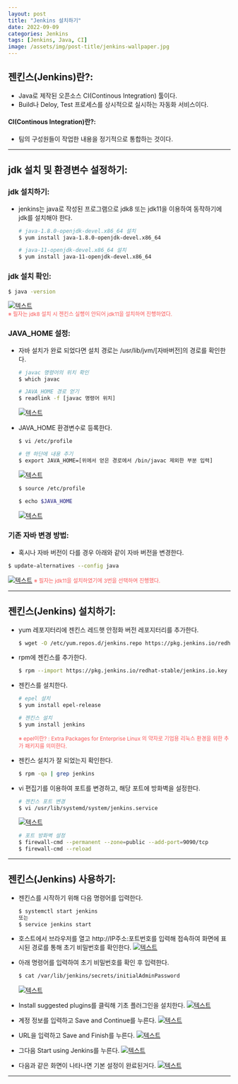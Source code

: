 ```yaml
---
layout: post
title: "Jenkins 설치하기"
date: 2022-09-09
categories: Jenkins
tags: [Jenkins, Java, CI]
image: /assets/img/post-title/jenkins-wallpaper.jpg
---
```


## 젠킨스(Jenkins)란?:
- Java로 제작된 오픈소스 CI(Continous Integration) 툴이다.
- Build나 Deloy, Test 프로세스를 상시적으로 실시하는 자동화 서비스이다.

#### CI(Continous Integration)란?:
- 팀의 구성원들이 작업한 내용을 정기적으로 통합하는 것이다.

* * *

## jdk 설치 및 환경변수 설정하기:
### jdk 설치하기:
- jenkins는 java로 작성된 프로그램으로 jdk8 또는 jdk11을 이용하여 동작하기에 jdk를 설치해야 한다.
  ```bash
  # java-1.8.0-openjdk-devel.x86_64 설치
  $ yum install java-1.8.0-openjdk-devel.x86_64

  # java-11-openjdk-devel.x86_64 설치
  $ yum install java-11-openjdk-devel.x86_64
  ```

### jdk 설치 확인:
```bash
$ java -version
```
[![텍스트](/assets/img/post/Jenkins/%EC%9E%90%EB%B0%94%20%EC%A0%95%EC%83%81%20%EC%84%A4%EC%B9%98%20%ED%99%95%EC%9D%B8.PNG)](/assets/img/post/Jenkins/%EC%9E%90%EB%B0%94%20%EC%A0%95%EC%83%81%20%EC%84%A4%EC%B9%98%20%ED%99%95%EC%9D%B8.PNG)<br>
<span style="color:#FA5858; font-size:12px">※ 필자는 jdk8 설치 시 젠킨스 실행이 안되어 jdk11을 설치하여 진행하였다.</span>

### JAVA_HOME 설정:
- 자바 설치가 완료 되었다면 설치 경로는 /usr/lib/jvm/[자바버전]의 경로를 확인한다.
  ```bash
  # javac 명령어의 위치 확인
  $ which javac

  # JAVA_HOME 경로 얻기
  $ readlink -f [javac 명령어 위치]
  ```
  [![텍스트](/assets/img/post/Jenkins/%EC%9E%90%EB%B0%94%20%ED%99%98%EA%B2%BD%EB%B3%80%EC%88%98%20%EC%84%A4%EC%A0%95.PNG)](/assets/img/post/Jenkins/%EC%9E%90%EB%B0%94%20%ED%99%98%EA%B2%BD%EB%B3%80%EC%88%98%20%EC%84%A4%EC%A0%95.PNG)

- JAVA_HOME 환경변수로 등록한다.
  ```bash
  $ vi /etc/profile

  # 맨 하단에 내용 추기
  $ export JAVA_HOME=[위에서 얻은 경로에서 /bin/javac 제외한 부분 입력]
  ```
  [![텍스트](/assets/img/post/Jenkins/%EC%9E%90%EB%B0%94%20%ED%99%98%EA%B2%BD%EB%B3%80%EC%88%98%20%EA%B2%BD%EB%A1%9C%20%EB%93%B1%EB%A1%9D.PNG)](/assets/img/post/Jenkins/%EC%9E%90%EB%B0%94%20%ED%99%98%EA%B2%BD%EB%B3%80%EC%88%98%20%EA%B2%BD%EB%A1%9C%20%EB%93%B1%EB%A1%9D.PNG)
  
  ```bash
  $ source /etc/profile

  $ echo $JAVA_HOME
  ```
  [![텍스트](/assets/img/post/Jenkins/%EC%9E%90%EB%B0%94%20%ED%99%98%EA%B2%BD%EB%B3%80%EC%88%98%20%EA%B2%BD%EB%A1%9C%20%ED%99%95%EC%9D%B8.PNG)](/assets/img/post/Jenkins/%EC%9E%90%EB%B0%94%20%ED%99%98%EA%B2%BD%EB%B3%80%EC%88%98%20%EA%B2%BD%EB%A1%9C%20%ED%99%95%EC%9D%B8.PNG)

### 기존 자바 변경 방법:
- 혹시나 자바 버전이 다를 경우 아래와 같이 자바 버전을 변경한다.
```bash
$ update-alternatives --config java
```
[![텍스트](/assets/img/post/Jenkins/%EC%9E%90%EB%B0%94%20%EB%B2%84%EC%A0%84%20%EB%B3%80%EA%B2%BD%20%EB%B0%A9%EB%B2%95.PNG)](/assets/img/post/Jenkins/%EC%9E%90%EB%B0%94%20%EB%B2%84%EC%A0%84%20%EB%B3%80%EA%B2%BD%20%EB%B0%A9%EB%B2%95.PNG)
<span style="color:#FA5858; font-size:12px">※ 필자는 jdk11을 설치하였기에 3번을 선택하여 진행했다.</span>

* * *

## 젠킨스(Jenkins) 설치하기:
- yum 레포지터리에 젠킨스 레드햇 안정화 버전 레포지터리를 추가한다.
  ```bash
  $ wget -O /etc/yum.repos.d/jenkins.repo https://pkg.jenkins.io/redhat-stable/jenkins.repo
  ```

- rpm에 젠킨스를 추가한다.
  ```bash
  $ rpm --import https://pkg.jenkins.io/redhat-stable/jenkins.io.key
  ```

- 젠킨스를 설치한다.
  ```bash
  # epel 설치
  $ yum install epel-release

  # 젠킨스 설치
  $ yum install jenkins
  ```
  <span style="color:#FA5858; font-size:12px">※ epel이란? : Extra Packages for Enterprise Linux 의 약자로 기업용 리눅스 환경을 위한 추가 패키지를 의미한다.</span>

- 젠킨스 설치가 잘 되었는지 확인한다.
  ```bash
  $ rpm -qa | grep jenkins
  ```

- vi 편집기를 이용하여 포트를 변경하고, 해당 포트에 방화벽을 설정한다.
  ```bash
  # 젠킨스 포트 변경
  $ vi /usr/lib/systemd/system/jenkins.service
  ```
  [![텍스트](/assets/img/post/Jenkins/%EC%A0%A0%ED%82%A8%EC%8A%A4%20%ED%8F%AC%ED%8A%B8%20%EB%B3%80%EA%B2%BD%20%ED%99%94%EB%A9%B4.PNG)](/assets/img/post/Jenkins/%EC%A0%A0%ED%82%A8%EC%8A%A4%20%ED%8F%AC%ED%8A%B8%20%EB%B3%80%EA%B2%BD%20%ED%99%94%EB%A9%B4.PNG)
  
  ```bash
  # 포트 방화벽 설정
  $ firewall-cmd --permanent --zone=public --add-port=9090/tcp
  $ firewall-cmd --reload
  ```

* * *

## 젠킨스(Jenkins) 사용하기:
- 젠킨스를 시작하기 위해 다음 명령어를 입력한다.
  ```bash
  $ systemctl start jenkins
  또는
  $ service jenkins start
  ```

- 호스트에서 브라우저를 열고 http://IP주소:포트번호를 입력해 접속하여 화면에 표시된 경로를 통해 초기 비밀번호를 확인한다.
  [![텍스트](/assets/img/post/Jenkins/%EC%A0%A0%ED%82%A8%EC%8A%A4%20%EB%B9%84%EB%B0%80%EB%B2%88%ED%98%B8%20%EC%9E%85%EB%A0%A5%20%ED%99%94%EB%A9%B4.PNG)](/assets/img/post/Jenkins/%EC%A0%A0%ED%82%A8%EC%8A%A4%20%EB%B9%84%EB%B0%80%EB%B2%88%ED%98%B8%20%EC%9E%85%EB%A0%A5%20%ED%99%94%EB%A9%B4.PNG)

- 아래 명령어를 입력하여 초기 비밀번호를 확인 후 입력한다.
  ```bash
  $ cat /var/lib/jenkins/secrets/initialAdminPassword
  ```
  [![텍스트](/assets/img/post/Jenkins/%EC%B4%88%EA%B8%B0%20%EB%B9%84%EB%B0%80%EB%B2%88%ED%98%B8%20%ED%99%95%EC%9D%B8.PNG)](/assets/img/post/Jenkins/%EC%B4%88%EA%B8%B0%20%EB%B9%84%EB%B0%80%EB%B2%88%ED%98%B8%20%ED%99%95%EC%9D%B8.PNG)

- Install suggested plugins를 클릭해 기초 플러그인을 설치한다.
  [![텍스트](/assets/img/post/Jenkins/%EC%A0%A0%ED%82%A8%EC%8A%A4%20%ED%94%8C%EB%9F%AC%EA%B7%B8%EC%9D%B8%20%EC%84%A4%EC%B9%98.PNG)](/assets/img/post/Jenkins/%EC%A0%A0%ED%82%A8%EC%8A%A4%20%ED%94%8C%EB%9F%AC%EA%B7%B8%EC%9D%B8%20%EC%84%A4%EC%B9%98.PNG)

- 계정 정보를 입력하고 Save and Continue를 누른다.
  [![텍스트](/assets/img/post/Jenkins/%EA%B3%84%EC%A0%95%EC%A0%95%EB%B3%B4%20%EC%9E%85%EB%A0%A5%20%ED%99%94%EB%A9%B4.PNG)](/assets/img/post/Jenkins/%EA%B3%84%EC%A0%95%EC%A0%95%EB%B3%B4%20%EC%9E%85%EB%A0%A5%20%ED%99%94%EB%A9%B4.PNG)

- URL을 입력하고 Save and Finish를 누른다.
  [![텍스트](/assets/img/post/Jenkins/%EC%84%9C%EB%B2%84%20%EC%A3%BC%EC%86%8C%20%EC%A7%80%EC%A0%95.PNG)](/assets/img/post/Jenkins/%EC%84%9C%EB%B2%84%20%EC%A3%BC%EC%86%8C%20%EC%A7%80%EC%A0%95.PNG)

- 그다음 Start using Jenkins를 누른다.
  [![텍스트](/assets/img/post/Jenkins/%EC%A0%A0%ED%82%A8%EC%8A%A4%20%EC%8B%9C%EC%9E%91%20%ED%99%94%EB%A9%B4.PNG)](/assets/img/post/Jenkins/%EC%A0%A0%ED%82%A8%EC%8A%A4%20%EC%8B%9C%EC%9E%91%20%ED%99%94%EB%A9%B4.PNG)

- 다음과 같은 화면이 나타나면 기본 설정이 완료된거다.
  [![텍스트](/assets/img/post/Jenkins/%EC%A0%A0%ED%82%A8%EC%8A%A4%20%EB%A9%94%EC%9D%B8%ED%99%94%EB%A9%B4.PNG)](/assets/img/post/Jenkins/%EC%A0%A0%ED%82%A8%EC%8A%A4%20%EB%A9%94%EC%9D%B8%ED%99%94%EB%A9%B4.PNG)

* * *